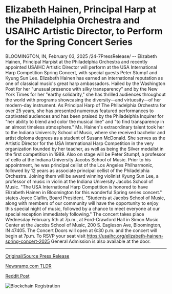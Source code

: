 # Elizabeth Hainen, Principal Harp at the Philadelphia Orchestra and USAIHC Artistic Director, to Perform for the Spring Concert Series

BLOOMINGTON, IN, February 03, 2025 /24-7PressRelease/ -- Elizabeth Hainen, Principal Harpist at the Philadelphia Orchestra and recently appointed USAIHC Artistic Director will perform at the USA International Harp Competition Spring Concert, with special guests Peter Stumpf and Kyung Sun Lee.   Elizabeth Hainen has earned an international reputation as one of classical music's great harp ambassadors. Hailed by the Washington Post for her "unusual presence with silky transparency" and by the New York Times for her "earthy solidarity," she has thrilled audiences throughout the world with programs showcasing the diversity—and virtuosity—of her modern-day instrument. As Principal Harp of The Philadelphia Orchestra for over 25 years, she has presented numerous featured performances to captivated audiences and has been praised by the Philadelphia Inquirer for "her ability to blend and color the musical line" and "to find transparency in an almost timeless atmosphere."  Ms. Hainen's extraordinary talent took her to the Indiana University School of Music, where she received bachelor and artist diploma degrees as a student of Susann McDonald. She serves as the Artistic Director for the USA International Harp Competition in the very organization founded by her teacher, as well as being the Silver medalist in the first competition in 1989.   Also on stage will be Peter Stumpf, a professor of cello at the Indiana University Jacobs School of Music. Prior to his appointment, he was principal cellist of the Los Angeles Philharmonic, followed by 12 years as associate principal cellist of the Philadelphia Orchestra.   Joining them will be award winning violinist Kyung Sun Lee, a professor of music in violin at the Indiana University Jacobs School of Music.   "The USA International Harp Competition is honored to have Elizabeth Hainen in Bloomington for this wonderful Spring series concert." states Joyce Claflin, Board President. "Students at Jacobs School of Music, along with members of our community will have the opportunity to enjoy this special night of music, followed by a chance to meet everyone at our special reception immediately following."  The concert takes place Wednesday February 5th at 7p.m., at Ford-Crawford Hall in Simon Music Center at the Jacobs School of Music, 200 S. Eagleson Ave, Bloomington, IN 47405. The Concert Doors will open at 6:30 p.m. and the concert will begin at 7p.m. To RSVP your seat visit https://usaihc.org/elizabeth-hainen-spring-concert-2025 General Admission is also available at the door. 

---

[Original/Source Press Release](https://www.24-7pressrelease.com/press-release/519372/elizabeth-hainen-principal-harp-at-the-philadelphia-orchestra-and-usaihc-artistic-director-to-perform-for-the-spring-concert-series)
                    

[Newsramp.com TLDR](https://newsramp.com/curated-news/renowned-harpist-elizabeth-hainen-to-headline-usa-international-harp-competition-spring-concert/b847af03dee7add55a04c1f67e92ef35) 

 



[Reddit Post](https://www.reddit.com/r/eventNews/comments/1iiguvn/renowned_harpist_elizabeth_hainen_to_headline_usa/) 



![Blockchain Registration](https://cdn.newsramp.app/24-7PressRelease/qrcode/252/5/boldfZXP.webp)
